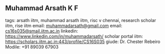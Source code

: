 ## Muhammad Arsath K F 
tags: arsath iitm, muhammad arsath iitm, risc v chennai, research scholar iitm, rise iitm
email: muhammadarsath@gmail.com
email: cs16s035@smail.iitm.ac.in
linkedin: https://www.linkedin.com/in/muhammadarsath/
scholar portal iitm: https://scholars.iitm.ac.in:443/profile/CS16S035
giude: Dr. Chester Rebeiro
Modile: +91 89039 67903
